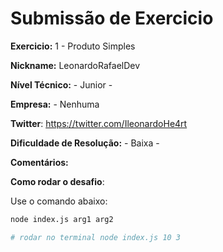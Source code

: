 # Submissão de Exercicio

**Exercicio:** 1 - Produto Simples

**Nickname:** LeonardoRafaelDev

**Nível Técnico:** - Junior -

**Empresa:** - Nenhuma

**Twitter**: https://twitter.com/IleonardoHe4rt

**Dificuldade de Resolução:** - Baixa -

**Comentários:**

**Como rodar o desafio**:

Use o comando abaixo:

```bash
node index.js arg1 arg2

# rodar no terminal node index.js 10 3
```
